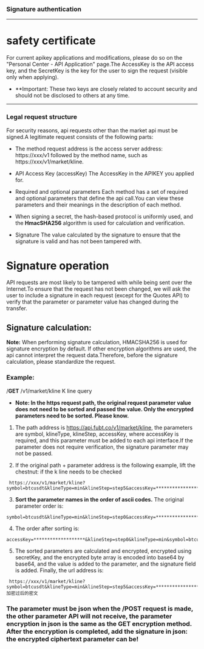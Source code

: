 ### Signature authentication
---
# safety certificate

For current apikey applications and modifications, please do so on the "Personal Center - API Application" page.The AccessKey is the API access key, and the SecretKey is the key for the user to sign the request (visible only when applying).



* **Important: These two keys are closely related to account security and should not be disclosed to others at any time.
---
### Legal request structure

For security reasons, api requests other than the market api must be signed.A legitimate request consists of the following parts:



- The method request address is the access server address: https://xxx/v1 followed by the method name, such as https://xxx/v1/market/kline.



- API Access Key (accessKey) The AccessKey in the APIKEY you applied for.



- Required and optional parameters Each method has a set of required and optional parameters that define the api call.You can view these parameters and their meanings in the description of each method.



- When signing a secret, the hash-based protocol is uniformly used, and the **HmacSHA256** algorithm is used for calculation and verification.



- Signature The value calculated by the signature to ensure that the signature is valid and has not been tampered with.



# Signature operation

API requests are most likely to be tampered with while being sent over the Internet.To ensure that the request has not been changed, we will ask the user to include a signature in each request (except for the Quotes API) to verify that the parameter or parameter value has changed during the transfer.



## Signature calculation:

**Note:** When performing signature calculation, HMACSHA256 is used for signature encryption by default. If other encryption algorithms are used, the api cannot interpret the request data.Therefore, before the signature calculation, please standardize the request.



### Example:

/**GET** /v1/market/kline K line query



- **Note: In the https request path, the original request parameter value does not need to be sorted and passed the value. Only the encrypted parameters need to be sorted. Please know.**

1. The path address is https://api.fubt.co/v1/market/kline, the parameters are symbol, klineType, klineStep, accessKey, where accessKey is required, and this parameter must be added to each api interface.If the parameter does not require verification, the signature parameter may not be passed.

2. If the original path + parameter address is the following example, lift the chestnut: if the k line needs to be checked
```
 https://xxx/v1/market/kline?symbol=btcusdt&klineType=min&klineStep=step5&accessKey=*******************
```
3. **Sort the parameter names in the order of ascii codes.** The original parameter order is:
```
symbol=btcusdt&klineType=min&klineStep=step0&accessKey=*******************
```
4. The order after sorting is:
```
accessKey=*******************&klineStep=step0&klineType=min&symbol=btcusdt
```
5. The sorted parameters are calculated and encrypted, encrypted using secretKey, and the encrypted byte array is encoded into base64 by base64, and the value is added to the parameter, and the signature field is added. Finally, the url address is:
```
 https://xxx/v1/market/kline?symbol=btcusdt&klineType=min&klineStep=step5&accessKey=*******************&signature=加密过后的密文
```
### The parameter must be json when the /**POST** request is made, the other parameter API will not receive, the parameter encryption in json is the same as the GET encryption method. After the encryption is completed, add the signature in json: the encrypted ciphertext parameter can be!

